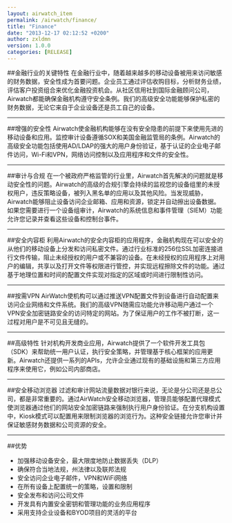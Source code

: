 ```yaml
---
layout: airwatch_item
permalink: /airwatch/finance/
title: "Finance"
date: "2013-12-17 02:12:52 +0200"
author: zxldmn
version: 1.0.0
categories: [RELEASE]
---
```


##金融行业的关键特性
在金融行业中，随着越来越多的移动设备被用来访问敏感的财务数据，安全性成为首要问题。企业员工通过评估收购目标，分析财务业绩，评估客户投资组合来优化金融投资机会。从社区信用社到国际金融顾问公司，Airwatch都能确保金融机构遵守安全条例。我们的高级安全功能能够保护私密的财务数据，无论它来自于企业设备还是员工自己的设备。

-------------------------------------------
##增强的安全性
Airwatch使金融机构能够在没有安全隐患的前提下来使用先进的移动设备和应用。监控审计设备遵循SOX和美国金融监管局的条例。Airwatch的高级安全功能包括使用AD/LDAP的强大的用户身份验证，基于认证的企业电子邮件访问，Wi-Fi和VPN，网络访问控制以及应用程序和文件的安全性。

-------------------------------------------
##审计与合规
在一个被政府严格监管的行业里，Airwatch首先解决的问题就是移动安全性的问题。Airwatch的高级的合规引擎会持续的监视您的设备组里的未授权用户，违反策略设备，被列入黑名单的应用以及其他风险。当发现威胁，Airwatch能够阻止设备访问企业邮箱、应用和资源，锁定并自动擦出设备数据。如果您需要进行一个设备组审计，Airwatch的系统信息和事件管理（SIEM）功能允许您记录并查看这些设备和控制台事件。

-------------------------------------------
##安全内容柜
利用Airwatch的安全内容柜的应用程序，金融机构现在可以安全的从他们的移动设备上分发和访问私密文件。通过行业标准的256位SSL加密连接进行文件传输，阻止未经授权的用户或不兼容的设备。在未经授权的应用程序上对用户的编辑，共享以及打开文件等权限进行管控，并实现远程擦除文件的功能。通过基于地理位置和时间的配置文件实现对指定的区域或时间进行限制性访问。

-------------------------------------------
##按需VPN
AirWatch使机构可以通过推送VPN配置文件到设备进行自动配置来访问企业网络和文件系统。我们的高级VPN随需应功能允许移动用户通过一个VPN安全加密链路安全的访问特定的网站。为了保证用户的工作不被打断，这一过程对用户是不可见且无缝的。

-------------------------------------------
##高级特性
针对机构开发商业应用，Airwatch提供了一个软件开发工具包（SDK）来帮助统一用户认证，执行安全策略，并管理基于核心框架的应用更新。Airwatch还提供一系列的APIs，允许企业通过现有的基础设施和第三方应用程序来使用它，例如公司内部商店。

-------------------------------------------
##安全移动浏览器
过滤和审计网站流量数据对银行来说，无论是分公司还是总公司，都是非常重要的。通过AirWatch安全移动浏览器，管理员能够配置代理模式使浏览器通过他们的网站安全加密链路来强制执行用户身份验证。在分支机构设置中，Kiosk模式可以配置用来限制浏览器的浏览行为。这种安全链接允许您审计并保证敏感财务数据和公司资源的安全。

-------------------------------------------
##优势
*	加强移动设备安全，最大限度地防止数据丢失（DLP）
*	确保符合当地法规，州法律以及联邦法规
*	安全访问企业电子邮件，VPN和WiFi网络
*	在所有设备上配置统一的策略，设置和限制
*	安全发布和访问公司文件
*	开发具有内置安全密钥和管理功能的业务应用程序
*	采用支持企业设备和BYOD项目的灵活的平台
